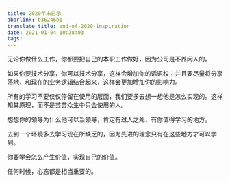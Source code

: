 ```yaml
---
title: 2020年末启示
abbrlink: b36246b1
translate_title: end-of-2020-inspiration
date: 2021-01-04 10:38:03
tags:
---
```

无论你做什么工作，你都要把自己的本职工作做好，因为公司是不养闲人的。

如果你要技术分享，你可以技术分享，这样会增加你的话语权；并且要尽量将分享落地，和现在的业务逻辑结合起来，这样会更加增加你的影响力。

所有的学习不要仅仅停留在使用的层面，我们要多去想一想他是怎么实现的。这样知其原理，而不是芸芸众生中只会使用的人。

想想你的领导为什么他可以当领导，肯定有过人之处，有你值得学习的地方。

去到一个环境多去学习现在所缺乏的，因为先进的理念只有在这些地方才可以学到。

你要学会怎么产生价值，实现自己的价值。

任何时候，心态都是相当重要的。

